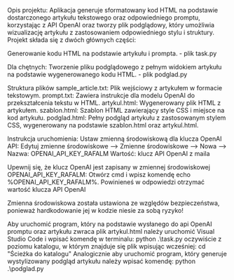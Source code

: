 Opis projektu:
Aplikacja generuje sformatowany kod HTML na podstawie dostarczonego artykułu tekstowego oraz odpowiedniego promptu, korzystając z API OpenAI oraz tworzy plik podglądowy,
który umożliwia wizualizację artykułu z zastosowaniem odpowiedniego stylu i struktury. Projekt składa się z dwóch głównych części:

Generowanie kodu HTML na podstawie artykułu i prompta. - plik task.py

Dla chętnych: Tworzenie pliku podglądowego z pełnym widokiem artykułu na podstawie wygenerowanego kodu HTML. - plik podglad.py

Struktura plików
sample_article.txt: Plik wejściowy z artykułem w formacie tekstowym.
prompt.txt: Zawiera instrukcje dla modelu OpenAI do przekształcenia tekstu w HTML.
artykul.html: Wygenerowany plik HTML z artykułem.
szablon.html: Szablon HTML zawierający style CSS i miejsce na kod artykułu.
podglad.html: Pełny podgląd artykułu z zastosowanym stylem CSS, wygenerowany na podstawie szablon.html oraz artykul.html.

Instrukcja uruchomienia:
Ustaw zmienną środowiskową dla klucza OpenAI API:
Edytuj zmienne środowiskowe --> Zmienne środowiskowe --> Nowa --> Nazwa: OPENAI_API_KEY_RAFALM Wartość: klucz API OpenAI z maila

Upewnij się, że klucz OpenAI jest zapisany w zmiennej środowiskowej OPENAI_API_KEY_RAFALM:
Otwórz cmd i wpisz komendę echo %OPENAI_API_KEY_RAFALM%. Powinieneś w odpowiedzi otrzymać wartość klucza API OpenAI

Zmienna środowiskowa została ustawiona ze względów bezpieczeństwa, ponieważ hardkodowanie jej w kodzie niesie za sobą ryzyko!

Aby uruchomić program, który na podstawie wysłanego do api OpenAI promptu oraz artykułu zwraca plik artykul.html należy uruchomić Visual Studio Code i wpisać komendę w terminalu:
python .\task.py  oczywiście z poziomu katalogu, w którym znajduje się plik wpisując wcześniej: cd "Ścieżka do katalogu"
Analogicznie aby uruchomić program, który generuje wystylizowany podgląd artykułu należy wpisać komendę: python .\podglad.py 
